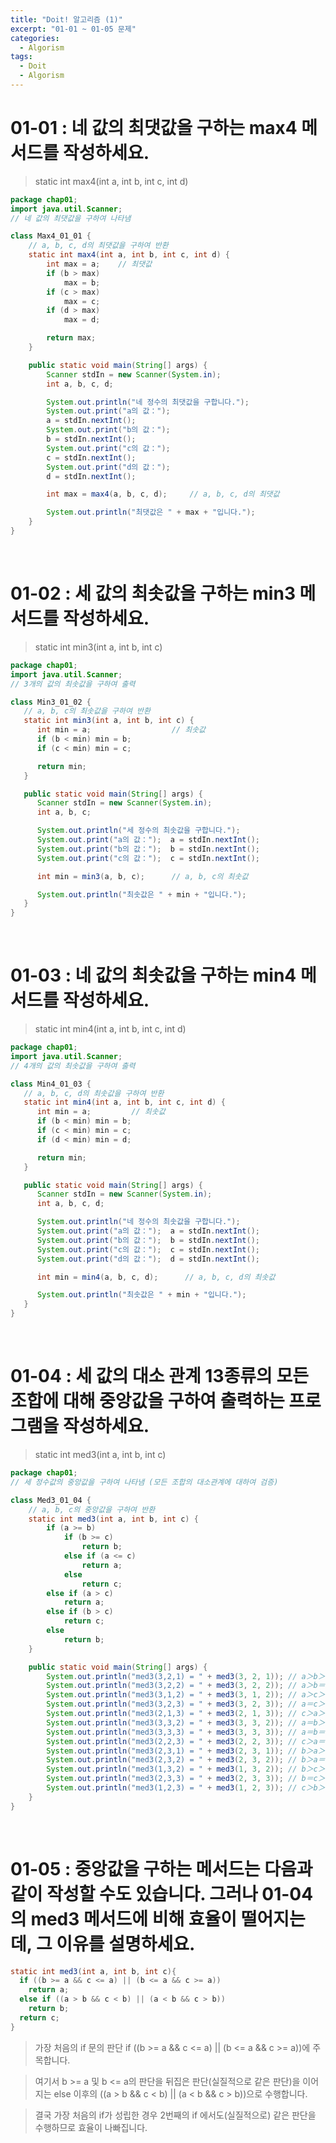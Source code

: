 ```yaml
---
title: "Doit! 알고리즘 (1)"
excerpt: "01-01 ~ 01-05 문제"
categories: 
  - Algorism
tags: 
  - Doit
  - Algorism
---
```

# 01-01 : 네 값의 최댓값을 구하는 max4 메서드를 작성하세요.
> static int max4(int a, int b, int c, int d)

``` java
package chap01;
import java.util.Scanner;
// 네 값의 최댓값을 구하여 나타냄

class Max4_01_01 {
	// a, b, c, d의 최댓값을 구하여 반환
	static int max4(int a, int b, int c, int d) {
		int max = a; 	// 최댓값
		if (b > max)
			max = b;
		if (c > max)
			max = c;
		if (d > max)
			max = d;

		return max;
	}

	public static void main(String[] args) {
		Scanner stdIn = new Scanner(System.in);
		int a, b, c, d;

		System.out.println("네 정수의 최댓값을 구합니다.");
		System.out.print("a의 값：");
		a = stdIn.nextInt();
		System.out.print("b의 값：");
		b = stdIn.nextInt();
		System.out.print("c의 값：");
		c = stdIn.nextInt();
		System.out.print("d의 값：");
		d = stdIn.nextInt();

		int max = max4(a, b, c, d); 	// a, b, c, d의 최댓값

		System.out.println("최댓값은 " + max + "입니다.");
	}
}
```
<br/>

# 01-02 : 세 값의 최솟값을 구하는 min3 메서드를 작성하세요.
> static int min3(int a, int b, int c)

```java
package chap01;
import java.util.Scanner;
// 3개의 값의 최솟값을 구하여 출력

class Min3_01_02 {
   // a, b, c의 최솟값을 구하여 반환
   static int min3(int a, int b, int c) {
      int min = a;         			// 최솟값
      if (b < min) min = b;
      if (c < min) min = c;

      return min;
   }

   public static void main(String[] args) {
      Scanner stdIn = new Scanner(System.in);
      int a, b, c;

      System.out.println("세 정수의 최솟값을 구합니다.");
      System.out.print("a의 값：");  a = stdIn.nextInt();
      System.out.print("b의 값：");  b = stdIn.nextInt();
      System.out.print("c의 값：");  c = stdIn.nextInt();

      int min = min3(a, b, c);   	// a, b, c의 최솟값

      System.out.println("최솟값은 " + min + "입니다.");
   }
}
```
<br/>

# 01-03 : 네 값의 최솟값을 구하는 min4 메서드를 작성하세요.
> static int min4(int a, int b, int c, int d)

```java
package chap01;
import java.util.Scanner;
// 4개의 값의 최솟값을 구하여 출력

class Min4_01_03 {
   // a, b, c, d의 최솟값을 구하여 반환
   static int min4(int a, int b, int c, int d) {
      int min = a;         // 최솟값
      if (b < min) min = b;
      if (c < min) min = c;
      if (d < min) min = d;

      return min;
   }

   public static void main(String[] args) {
      Scanner stdIn = new Scanner(System.in);
      int a, b, c, d;

      System.out.println("네 정수의 최솟값을 구합니다.");
      System.out.print("a의 값：");  a = stdIn.nextInt();
      System.out.print("b의 값：");  b = stdIn.nextInt();
      System.out.print("c의 값：");  c = stdIn.nextInt();
      System.out.print("d의 값：");  d = stdIn.nextInt();

      int min = min4(a, b, c, d);      // a, b, c, d의 최솟값

      System.out.println("최솟값은 " + min + "입니다.");
   }
}
```
<br/>

# 01-04 : 세 값의 대소 관계 13종류의 모든 조합에 대해 중앙값을 구하여 출력하는 프로그램을 작성하세요.
> static int med3(int a, int b, int c)

```java
package chap01;
// 세 정수값의 중앙값을 구하여 나타냄 (모든 조합의 대소관계에 대하여 검증)

class Med3_01_04 {
	// a, b, c의 중앙값을 구하여 반환
	static int med3(int a, int b, int c) {
		if (a >= b)
			if (b >= c)
				return b;
			else if (a <= c)
				return a;
			else
				return c;
		else if (a > c)
			return a;
		else if (b > c)
			return c;
		else
			return b;
	}

	public static void main(String[] args) {
		System.out.println("med3(3,2,1) = " + med3(3, 2, 1)); // a＞b＞c
		System.out.println("med3(3,2,2) = " + med3(3, 2, 2)); // a＞b＝c
		System.out.println("med3(3,1,2) = " + med3(3, 1, 2)); // a＞c＞b
		System.out.println("med3(3,2,3) = " + med3(3, 2, 3)); // a＝c＞b
		System.out.println("med3(2,1,3) = " + med3(2, 1, 3)); // c＞a＞b
		System.out.println("med3(3,3,2) = " + med3(3, 3, 2)); // a＝b＞c
		System.out.println("med3(3,3,3) = " + med3(3, 3, 3)); // a＝b＝c
		System.out.println("med3(2,2,3) = " + med3(2, 2, 3)); // c＞a＝b
		System.out.println("med3(2,3,1) = " + med3(2, 3, 1)); // b＞a＞c
		System.out.println("med3(2,3,2) = " + med3(2, 3, 2)); // b＞a＝c
		System.out.println("med3(1,3,2) = " + med3(1, 3, 2)); // b＞c＞a
		System.out.println("med3(2,3,3) = " + med3(2, 3, 3)); // b＝c＞a
		System.out.println("med3(1,2,3) = " + med3(1, 2, 3)); // c＞b＞a
	}
}
```
<br/>

# 01-05 : 중앙값을 구하는 메서드는 다음과 같이 작성할 수도 있습니다. 그러나 01-04의 med3 메서드에 비해 효율이 떨어지는데, 그 이유를 설명하세요.

```java
static int med3(int a, int b, int c){
  if ((b >= a && c <= a) || (b <= a && c >= a))
    return a;
  else if ((a > b && c < b) || (a < b && c > b))
    return b;
  return c;
}
```

> 가장 처음의 if 문의 판단 if ((b >= a && c <= a) || (b <= a && c >= a))에 주목합니다.

> 여기서 b >= a 및 b <= a의 판단을 뒤집은 판단(실질적으로 같은 판단)을 이어지는 else 이후의 ((a > b && c < b) || (a < b && c > b))으로 수행합니다.

> 결국 가장 처음의 if가 성립한 경우 2번째의 if 에서도(실질적으로) 같은 판단을 수행하므로 효율이 나빠집니다.

<br/>
